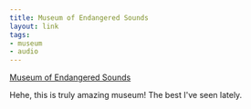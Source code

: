 ```yaml
--- 
title: Museum of Endangered Sounds
layout: link
tags: 
- museum
- audio
---
```

[Museum of Endangered Sounds](http://savethesounds.info/)

Hehe, this is truly amazing museum! The best I've seen lately.
